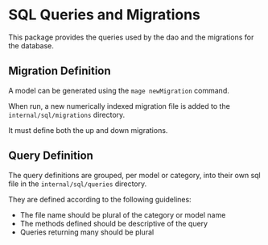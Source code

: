 # SQL Queries and Migrations

This package provides the queries used by the dao and
the migrations for the database.

## Migration Definition

A model can be generated using the `mage newMigration` command.

When run, a new numerically indexed migration file is added
to the `internal/sql/migrations` directory.

It must define both the up and down migrations.

## Query Definition

The query definitions are grouped, per model or category,
into their own sql file in the `internal/sql/queries` directory.

They are defined according to the following guidelines:

* The file name should be plural of the category or model name
* The methods defined should be descriptive of the query
* Queries returning many should be plural
